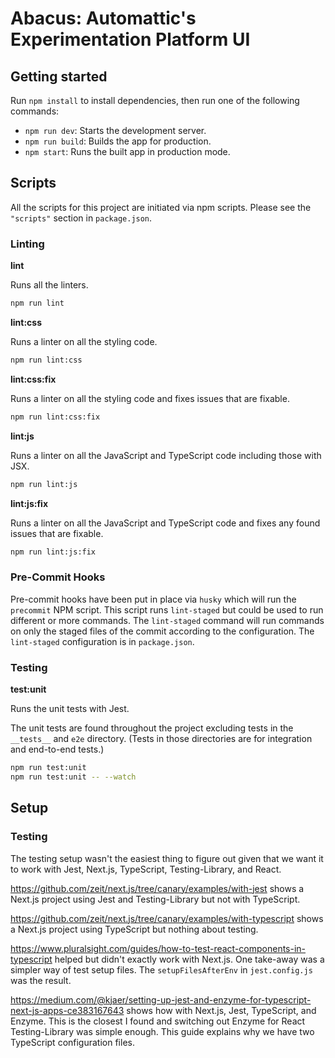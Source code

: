 # Abacus: Automattic's Experimentation Platform UI

## Getting started

Run `npm install` to install dependencies, then run one of the following commands:

- `npm run dev`: Starts the development server.
- `npm run build`: Builds the app for production.
- `npm start`: Runs the built app in production mode.

## Scripts

All the scripts for this project are initiated via npm scripts. Please see the `"scripts"` section in `package.json`.

### Linting

**lint**

Runs all the linters.

```sh
npm run lint
```

**lint:css**

Runs a linter on all the styling code.

```sh
npm run lint:css
```

**lint:css:fix**

Runs a linter on all the styling code and fixes issues that are fixable.

```sh
npm run lint:css:fix
```

**lint:js**

Runs a linter on all the JavaScript and TypeScript code including those with JSX.

```sh
npm run lint:js
```

**lint:js:fix**

Runs a linter on all the JavaScript and TypeScript code and fixes any found issues that are fixable.

```sh
npm run lint:js:fix
```

### Pre-Commit Hooks

Pre-commit hooks have been put in place via `husky` which will run the `precommit` NPM script. This script runs `lint-staged` but could be used to run different or more commands. The `lint-staged` command will run commands on only the staged files of the commit according to the configuration. The `lint-staged` configuration is in `package.json`.

### Testing

**test:unit**

Runs the unit tests with Jest.

The unit tests are found throughout the project excluding tests in the `__tests__` and `e2e` directory. (Tests in those directories are for integration and end-to-end tests.)

```sh
npm run test:unit
npm run test:unit -- --watch
```

## Setup

### Testing

The testing setup wasn't the easiest thing to figure out given that we want it to work with Jest, Next.js, TypeScript, Testing-Library, and React.

https://github.com/zeit/next.js/tree/canary/examples/with-jest shows a Next.js project using Jest and Testing-Library but not with TypeScript.

https://github.com/zeit/next.js/tree/canary/examples/with-typescript shows a Next.js project using TypeScript but nothing about testing.

https://www.pluralsight.com/guides/how-to-test-react-components-in-typescript helped but didn't exactly work with Next.js. One take-away was a simpler way of test setup files. The `setupFilesAfterEnv` in `jest.config.js` was the result.

https://medium.com/@kjaer/setting-up-jest-and-enzyme-for-typescript-next-js-apps-ce383167643 shows how with Next.js, Jest, TypeScript, and Enzyme. This is the closest I found and switching out Enzyme for React Testing-Library was simple enough. This guide explains why we have two TypeScript configuration files.

